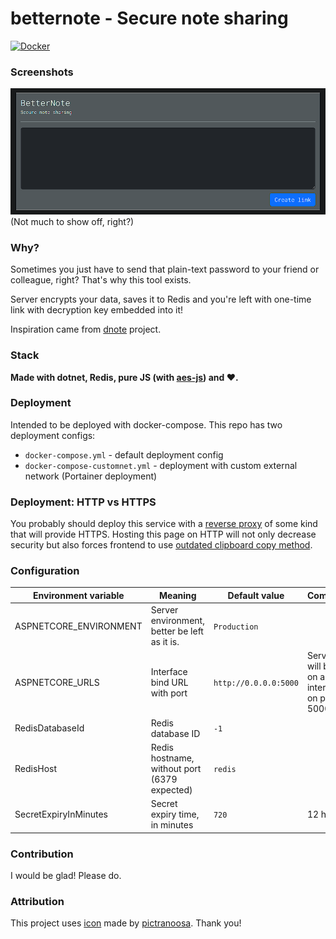 # betternote - Secure note sharing

[![Docker](https://img.shields.io/badge/Docker_images-blue)](https://hub.docker.com/r/0x25cbfc4f/betternotes)

### Screenshots

![Screenshot](images/screenshot.png)
(Not much to show off, right?)

### Why?

Sometimes you just have to send that plain-text password to your friend or colleague, right? That's why this tool exists.

Server encrypts your data, saves it to Redis and you're left with one-time link with decryption key embedded into it!

Inspiration came from [dnote](https://github.com/smartboxgroup/dnote) project.

### Stack

**Made with dotnet, Redis, pure JS (with [aes-js](https://github.com/ricmoo/aes-js)) and ❤️.**

### Deployment

Intended to be deployed with docker-compose. This repo has two deployment configs:
- `docker-compose.yml` - default deployment config
- `docker-compose-customnet.yml` - deployment with custom external network (Portainer deployment)

### Deployment: HTTP vs HTTPS

You probably should deploy this service with a [reverse proxy](https://docs.nginx.com/nginx/admin-guide/web-server/reverse-proxy/) of some kind that will provide HTTPS.
Hosting this page on HTTP will not only decrease security but also forces frontend to use [outdated clipboard copy method](https://stackoverflow.com/a/72239825/12030195).

### Configuration

| Environment variable   | Meaning                                      | Default value         | Comment                                          |
|------------------------|----------------------------------------------|-----------------------|--------------------------------------------------|
| ASPNETCORE_ENVIRONMENT | Server environment, better be left as it is. | `Production`          |                                                  |
| ASPNETCORE_URLS        | Interface bind URL with port                 | `http://0.0.0.0:5000` | Server will bind on all interfaces on port 5000. |
| RedisDatabaseId        | Redis database ID                            | `-1`                  |                                                  |
| RedisHost              | Redis hostname, without port (6379 expected) | `redis`               |                                                  |
| SecretExpiryInMinutes  | Secret expiry time, in minutes               | `720`                 | 12 hours                                         |

### Contribution

I would be glad! Please do.

### Attribution

This project uses [icon](https://www.flaticon.com/free-icon/memo_11003089) made by [pictranoosa](https://www.flaticon.com/authors/pictranoosa). Thank you!
